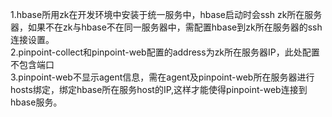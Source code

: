 1.hbase所用zk在开发环境中安装于统一服务中，hbase启动时会ssh zk所在服务器，如果不在zk与hbase不在同一服务器中，需配置hbase到zk所在服务器的ssh连接设置。
<br>
2.pinpoint-collect和pinpoint-web配置的address为zk所在服务器IP，此处配置不包含端口
<br>
3.pinpoint-web不显示agent信息，需在agent及pinpoint-web所在服务器进行hosts绑定，绑定hbase所在服务host的IP,这样才能使得pinpoint-web连接到hbase服务。
